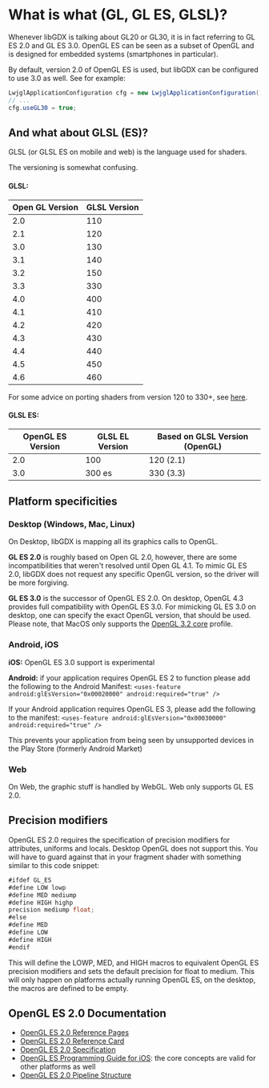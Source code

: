 # What is what (GL, GL ES, GLSL)?

Whenever libGDX is talking about GL20 or GL30, it is in fact referring to GL ES 2.0 and GL ES 3.0. OpenGL ES can be seen as a subset of OpenGL and is designed for embedded systems (smartphones in particular).

By default, version 2.0 of OpenGL ES is used, but libGDX can be configured to use 3.0 as well. See for example:

```java
LwjglApplicationConfiguration cfg = new LwjglApplicationConfiguration();
// ...
cfg.useGL30 = true;
```

## And what about GLSL (ES)?
GLSL (or GLSL ES on mobile and web) is the language used for shaders.

The versioning is somewhat confusing.

#### GLSL:

| Open GL Version | GLSL Version |
| --- | --- |
| 2.0 | 110 |
| 2.1 | 120 |
| 3.0 | 130 |
| 3.1 | 140 |
| 3.2 | 150 |
| 3.3 | 330 |
| 4.0 | 400 |
| 4.1 | 410 |
| 4.2 | 420 |
| 4.3 | 430 |
| 4.4 | 440 |
| 4.5 | 450 |
| 4.6 | 460 |

For some advice on porting shaders from version 120 to 330+, see [here](https://github.com/mattdesl/lwjgl-basics/wiki/GLSL-Versions#version-330).

#### GLSL ES:

| OpenGL ES Version | GLSL EL Version | Based on GLSL Version (OpenGL) |
| --- | --- | --- |
| 2.0 | 100 | 120 (2.1) |
| 3.0 | 300 es | 330 (3.3) |

## Platform specificities
### Desktop (Windows, Mac, Linux)
On Desktop, libGDX is mapping all its graphics calls to OpenGL. 

**GL ES 2.0** is roughly based on Open GL 2.0, however, there are some incompatibilities that weren't resolved until Open GL 4.1. To mimic GL ES 2.0, libGDX does not request any specific OpenGL version, so the driver will be more forgiving.

**GL ES 3.0** is the successor of OpenGL ES 2.0. On desktop, OpenGL 4.3 provides full compatibility with OpenGL ES 3.0. For mimicking GL ES 3.0 on desktop, one can specify the exact OpenGL version, that should be used. Please note, that MacOS only supports the [OpenGL 3.2 core](https://www.khronos.org/opengl/wiki/OpenGL_Context#OpenGL_3.2_and_Profiles) profile.

### Android, iOS
**iOS:** OpenGL ES 3.0 support is experimental

**Android:** if your application requires OpenGL ES 2 to function please add the following to the Android Manifest: `<uses-feature android:glEsVersion="0x00020000" android:required="true" />` 

If your Android application requires OpenGL ES 3, please add the following to the manifest:
`<uses-feature android:glEsVersion="0x00030000" android:required="true" />`

This prevents your application from being seen by unsupported devices in the Play Store (formerly Android Market)

### Web
On Web, the graphic stuff is handled by WebGL. Web only supports GL ES 2.0.


## Precision modifiers ##
OpenGL ES 2.0 requires the specification of precision modifiers for attributes, uniforms and locals. Desktop OpenGL does not support this. You will have to guard against that in your fragment shader with something similar to this code snippet:

```java
#ifdef GL_ES 
#define LOW lowp
#define MED mediump
#define HIGH highp
precision mediump float;
#else
#define MED
#define LOW
#define HIGH
#endif
```

This will define the LOWP, MED, and HIGH macros to equivalent OpenGL ES precision modifiers and sets the default precision for float to medium. This will only happen on platforms actually running OpenGL ES, on the desktop, the macros are defined to be empty.

## OpenGL ES 2.0 Documentation ##
* [OpenGL ES 2.0 Reference Pages](http://www.khronos.org/opengles/sdk/docs/man/ "OpenGL ES 2.0 Reference Pages")
* [OpenGL ES 2.0 Reference Card](http://www.khronos.org/opengles/sdk/docs/reference_cards/OpenGL-ES-2_0-Reference-card.pdf "OpenGL ES 2.0 Reference Card")
* [OpenGL ES 2.0 Specification](http://www.khronos.org/registry/gles/#specs2 "OpenGL ES 2.0 Specification")
* [OpenGL ES Programming Guide for iOS](https://developer.apple.com/library/ios/documentation/3DDrawing/Conceptual/OpenGLES_ProgrammingGuide/Introduction/Introduction.html "OpenGL ES Programming Guide for iOS"): the core concepts are valid for other platforms as well
* [OpenGL ES 2.0 Pipeline Structure](http://en.wikibooks.org/wiki/OpenGL_Programming/OpenGL_ES_Overview#OpenGL_ES_2.0_Pipeline_Structure "OpenGL ES 2.0 Pipeline Structure")